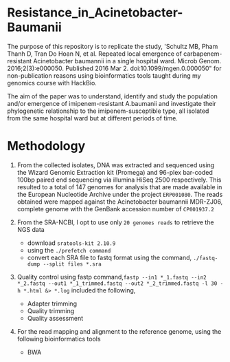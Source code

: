 # Resistance_in_Acinetobacter-Baumanii

The purpose of this repository is to replicate the study, 'Schultz MB, Pham Thanh D, Tran Do Hoan N, et al. Repeated local emergence of carbapenem-resistant Acinetobacter baumannii in a single hospital ward. Microb Genom. 2016;2(3):e000050. Published 2016 Mar 2. doi:10.1099/mgen.0.000050" for non-publication reasons using bioinformatics tools taught during my genomics course with HackBio.

The aim of the paper was to understand, identify and study the population and/or emergence of imipenem-resistant A.baumanii and investigate their phylogenetic relationship to the imipenem-susceptible type, all isolated from the same hospital ward but at different periods of time.

# Methodology

 1. From the collected isolates, DNA was extracted and sequenced using the Wizard Genomic Extraction kit (Promega) and 96-plex bar-coded 100bp paired end sequencing via illumina    HiSeq 2500 respectively. This resulted to a total of 147 genomes for analysis that are made available in the European Nucleotide Archive under the project `ERP001080`. The reads obtained were mapped against the Acinetobacter baumannii MDR-ZJ06, complete genome with the GenBank accession number of `CP001937.2`

 2. From the SRA-NCBI, I opt to use only `20 genomes reads` to retrieve the NGS data
	- download `sratools-kit 2.10.9`
	- using the `./prefetch command`
	- convert each SRA file to fastq format using the command, `./fastq-dump --split files *.sra`

 3. Quality control using fastp command,`fastp --in1 *_1.fastq --in2 *_2.fastq --out1 *_1_trimmed.fastq --out2 *_2_trimmed.fastq -l 30 -h *.html &> *.log`
 included the following,
	- Adapter trimming
	- Quality trimming
	- Quality assessment

 4. For the read mapping and alignment to the reference genome, using the following bioinformatics tools
      - BWA


